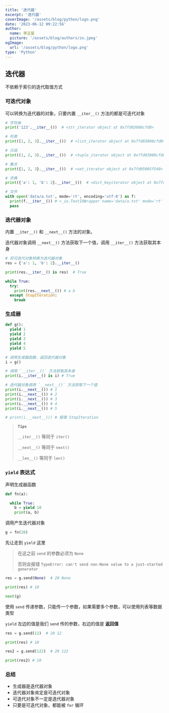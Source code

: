 ```yaml
---
title: '迭代器'
excerpt: '迭代器'
coverImage: '/assets/blog/python/logo.png'
date: '2023-06-12 09:22:56'
author:
  name: 李正星
  picture: '/assets/blog/authors/zx.jpeg'
ogImage:
  url: '/assets/blog/python/logo.png'
type: 'Python'
---
```


## 迭代器

不依赖于索引的迭代取值方式

### 可迭代对象

可以转换为迭代器的对象，只要内置 `__iter__()` 方法的都是可迭代对象

```python
# 字符串
print('123'.__iter__())  # <str_iterator object at 0x7fd03000cfd0>

# 列表
print([1, 2, 3].__iter__())  # <list_iterator object at 0x7fd03000cfd0>

# 元组
print((1, 2, 3).__iter__())  # <tuple_iterator object at 0x7fd03000cfd0>

# 集合
print({1, 2, 3}.__iter__())  # <set_iterator object at 0x7fd05005f540>

# 字典
print({'a': 1, 'b': 2}.__iter__())  # <dict_keyiterator object at 0x7fd05004c680>

# 文件
with open('data/a.txt', mode='rt', encoding='utf-8') as f:
  print(f.__iter__()) # <_io.TextIOWrapper name='data/a.txt' mode='rt' encoding='utf-8'>
  pass
```

### 迭代器对象

内置 `__iter__()` 和 `__next__()` 方法的对象。

迭代器对象调用 `__next__()` 方法获取下一个值，调用 `__iter__()` 方法获取其本身

```python
# 将可迭代对象转换为迭代器对象
res = {'a': 1, 'b': 2}.__iter__()

print(res.__iter__() is res)  # True

while True:
  try:
    print(res.__next__()) # a b
  except StopIteration:
    break
```

### 生成器

```python
def g():
  yield 1
  yield 2
  yield 3
  yield 4
  yield 5

# 调用生成器函数，返回迭代器对象
i = g()

# 调用 `__iter__()` 方法获取其本身
print(i.__iter__() is i) # True

# 迭代器对象调用 `__next__()` 方法获取下一个值
print(i.__next__()) # 1
print(i.__next__()) # 2
print(i.__next__()) # 3
print(i.__next__()) # 4
print(i.__next__()) # 5

# print(i.__next__()) # 报错 StopIteration
```

> **`Tips`**
>
> `__iter__()` 等同于 `iter()`
> 
> `__next__()` 等同于 `next()`
> 
> `__len__()`  等同于 `len()`


### `yield` 表达式

声明生成器函数

```python
def fn(a):

  while True:
    b = yield 10
    print(a, b)
```

调用产生迭代器对象

```python
g = fn(20)
```

先让走到 `yield` 这里

> 在这之前 `send` 的参数必须为 `None`
>
> 否则会报错 `TypeError: can't send non-None value to a just-started generator`

```python
res = g.send(None)  # 20 None

print(res) # 10

next(g)
```

使用 `send` 传递参数，只能传一个参数，如果需要多个参数，可以使用列表等数据类型

`yield` 左边的值是我们 `send` 传的参数，右边的值是 **返回值**

```python
res = g.send(12)  # 20 12

print(res) # 10

res2 = g.send(122)  # 20 122

print(res2) # 10
```

### 总结

- 生成器是迭代器对象
- 迭代器对象肯定是可迭代对象
- 可迭代对象不一定是迭代器对象
- 只要是可迭代对象，都能被 `for` 循环